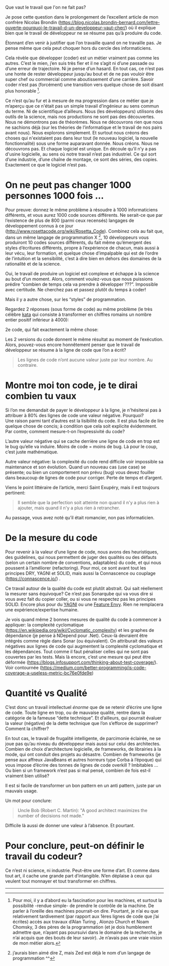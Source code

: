 Que vaut le travail que l'on ne fait pas?


Je pose cette question dans le prolongement de l’excellent article de mon confrère Nicolas Brondin  (https://blog.nicolas.brondin-bernard.com/lettre-ouverte-pourquoi-le-travail-d-un-developpeur-vaut-cher/) où il explique bien que le travail de développeur ne se résume pas qu’à produire du code.

Étonnant d’en venir à justifier que l’on travaille quand on ne travaille pas. Je pense même que cela peut choquer hors du cercle des informaticiens.

Cela révèle que développer (coder) est un métier vraiment pas comme les autres. 
C’est le mien, j’en suis très fier et il ne s’agit ni d’une passade ou d’une erreur de trajectoire. Ni je pense d’un hasard.
En tout cas, ce n’est pas une honte de rester développeur jusqu’au bout et de ne pas vouloir être super chef ou commercial comme aboutissement d’une carrière. 
Savoir coder n’est pas (forcément) une transition vers quelque chose de soit disant plus honorable [^1].

Ce n’est qu’au fur et à mesure de ma progression dans ce métier que je m’aperçu que ce n'était pas un simple travail d’ingénieur au sens commun du terme. Ni de scientifique d’ailleurs. 
Nous (les développeurs) utilisons des outils de la science, mais nos productions ne sont pas des découvertes. Nous ne démontrons pas de théorèmes. Nous ne découvrons rien que nous ne sachions déjà (sur les théories de l’informatique et le travail de nos pairs avant nous).
Nous explorons simplement. 
Et surtout nous créons des choses qui n'existaient pas dans leur tout (le nouveau logiciel, la nouvelle fonctionnalité) sous une forme auparavant donnée. 
Nous créons. Nous ne découvrons pas.
Et chaque logiciel est unique.
En découle qu’il n’y a pas d'usine logicielle, au sens où notre travail n’est pas industriel.
Ce qui sort d’une industrie, d’une chaîne de montage, ce sont des séries, des copies.
Exactement ce que le logiciel n’est pas.

# On ne peut pas changer 1000 personnes 1000 fois ...

Pour preuve: donnez le même problème à résoudre à 1000 informaticiens différents, et vous aurez 1000 code sources différents.
Ne serait-ce que par l’existence de plus de 800 (parmi ceux recensés) langages de développement connus à ce jour (http://www.rosettacode.org/wiki/Rosetta_Code).
Combinez cela au fait que, dans un même langage de programmation X [^2], 10 développeurs vous produiront 10 codes sources différents, du fait même qu’émergent des styles d’écritures différents, propre à l’expérience de chacun, mais aussi à leur vécu, leur formation, et quelque chose d’impalpable qui est de l’ordre de l’intuition et la sensibilité, c’est à dire bien en dehors des domaines de la rationalité et de la science.

Oui, le travail de produire un logiciel est complexe et échappe à la science au bout d’un moment.
Alors, comment voulez-vous que nous puissions prédire “combien de temps cela va prendre à développer ???”.
Impossible avec certitude. Ne cherchez pas et passez plutôt du temps à coder!



Mais il y a autre chose, sur les “styles” de programmation.

Regardez 2 réponses (sous forme de code) au même problème (le très célèbre [kata](https://codingdojo.org/kata/RomanNumerals/) qui consiste à transformer en chiffres romains un nombre entier positif inférieur à 4000):

2e code, qui fait exactement la même chose:




Les 2 versions du code donnent le même résultat au moment de l’exécution.
Alors, pouvez-vous encore honnêtement penser que le travail de développeur se résume à la ligne de code que l’on a écrit?

> Les lignes de code n’ont aucune valeur juste par leur nombre. Au contraire.

# Montre moi ton code, je te dirai combien tu vaux

Si l’on me demandait de payer le développeur à la ligne, je n'hésiterai pas à attribuer à 80% des lignes de code une valeur négative.
Pourquoi?  
Une raison parmi tant d’autres est la lisibilité du code. Il est plus facile de lire quelque chose de concis; à condition que cela soit explicite évidemment. 
Par contre, comment mesure-t-on l’expressivité du code?

L’autre valeur négative qui se cache derrière une ligne de code en trop est le bug qu’elle va induire. Moins de code = moins de bug. Là pour le coup, c’est juste mathématique.

Autre valeur négative: la complexité du code rend difficile voir impossible sa maintenance et son évolution. Quand un nouveau cas (use case) se présente; ou bien un comportement non prévu (bug) vous devez fouiller dans beaucoup de lignes de code pour corriger. Perte de temps et d’argent.

Viens le point littéraire de l’article, merci Saint Exupéry, mais il est toujours pertinent:

> Il semble que la perfection soit atteinte non quand il n'y a plus rien à ajouter, mais quand il n'y a plus rien à retrancher.

Au passage, vous avez noté qu’il était romancier, non pas informaticien.

# De la mesure du code

Pour revenir à la valeur d’une ligne de code, nous avons des heuristiques, des guidelines, qui nous permettent de juger des qualités ou des défauts (selon un certain nombre de conventions, adaptables) du code, et qui nous poussent à l’améliorer (refactoring).
Pour moi, ce sont avant tout les principes DRY, YAGNI et SOLID, mais aussi la Connascence ou couplage (https://connascence.io/) .

Ce travail autour de la qualité du code est plutôt abstrait.
Qui sait réellement la mesurer sans équivoque? 
Ce n’est pas Sonarqube qui va vous dire si vous avez fait du copier coller, ou si vous ne respectez pas les principes SOLID. Encore plus pour du [YAGNI](https://en.wikipedia.org/wiki/You_aren%27t_gonna_need_it) ou une [Feature Envy](https://refactoring.guru/smells/feature-envy).
Rien ne remplacera une expérience/expertise humaine. 

Je vois quand même 2 bonnes mesures de qualité du code à commencer à appliquer:  la complexité cyclomatique (https://en.wikipedia.org/wiki/Cyclomatic_complexity)  et les graphes de dépendance (je pense à NDepend pour .Net).
Ceux-là devraient être intégrés comme règle dans Sonar (ou équivalent). 
On attriburait des valeurs négatives aux lignes de code qui augmentent la complexité cyclomatique et les dépendances. 
Tout comme il faut pénaliser celles qui ne sont pas couvertes par les tests.
Mais là encore, c’est une mesure qui peut être déformée (https://blogs.infosupport.com/thinking-about-test-coverage/). Voir contournée (https://medium.com/better-programming/is-code-coverage-a-useless-metric-bc76e0fde9e)

# Quantité vs Qualité

C’est donc un travail intellectuel  *énorme* que de se retenir d’écrire une ligne de code.
 Toute ligne en trop, ou de mauvaise qualité, rentre dans la catégorie de la fameuse “dette technique”.
Et d’ailleurs, qui pourrait évaluer la valeur (négative) de la dette technique que l’on s’efforce de supprimer? Comment la chiffrer?

En tout cas, le travail de frugalité intelligente, de parcimonie éclairée, ne se joue pas qu’au niveau du développeur mais aussi sur celui des architectes.
Combien de choix d’architecture logicielle, de frameworks, de librairies à la mode, qui ont conduit des projets au désastre.
Combien de frameworks (je pense aux affreux JavaBeans et autres horreurs type Corba à l’époque) qui vous impose d’écrire des tonnes de lignes de code overkill ? Imbitables ...
Ou bien si un framework n’est pas si mal pensé, combien de fois est-il vraiment bien utilisé?

Il est si facile de transformer un bon pattern en un anti pattern, juste par un mauvais usage.

Un mot pour conclure:

> Uncle Bob (Robert C. Martin): "A good architect maximizes the number of decisions not made."

Difficile là aussi de donner une valeur à l’absence. Et pourtant.

# Pour conclure, peut-on définir le travail du codeur?

Ce n’est ni science, ni industrie. Peut-être une forme d’art. Et comme dans tout art, il cache une grande part d’intangible.
N’en déplaise à ceux qui veulent tout monnayer et tout transformer en chiffres.



--------
[^1]: Pour moi, il y a d’abord eu la fascination pour les machines, et surtout la possibilité -rendue simple- de prendre le contrôle de la machine. De parler à l’oreille des machines pourrait-on dire. Pourtant, je n’ai eu que relativement tardivement (par rapport aux 1ères lignes de code que j’ai écrites) accès aux travaux d’Alan Turing , Alonzo Church et Noam Chomsky, 3 des pères de la programmation (et je dois humblement admettre que, n’ayant pas poursuivi dans le domaine de la recherche, je n’ai acquis que des bouts de leur savoir). Je n’avais pas une vraie vision de mon métier alors.

[^2]: j’aurais bien aimé dire Z, mais Zed est déjà le nom d’un langage de programmation ^^

 [^3]: Et quand bien même, qui peut dire qu’il comprend parfaitement tout ce que ces génies ont voulu nous transmettre?